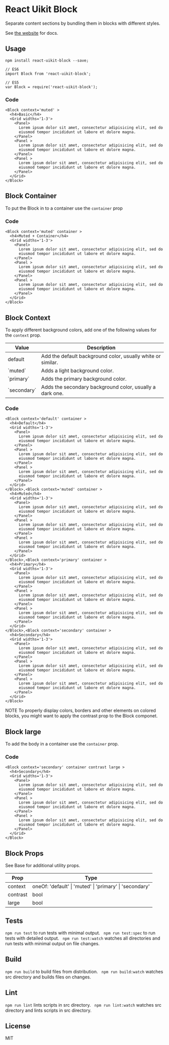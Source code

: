 # React Uikit Block

Separate content sections by bundling them in blocks with different styles.

See [the website](http://otissv.github.io/react-uikit-components) for docs.

## Usage

    npm install react-uikit-block --save;

    // ES6
    import Block from 'react-uikit-block';

    // ES5
    var Block = require('react-uikit-block');



### Code

    <Block context='muted' >
      <h4>Basic</h4>
      <Grid widths='1-3'>
        <Panel>
          Lorem ipsum dolor sit amet, consectetur adipisicing elit, sed do
          eiusmod tempor incididunt ut labore et dolore magna.
        </Panel>
        <Panel >
          Lorem ipsum dolor sit amet, consectetur adipisicing elit, sed do
          eiusmod tempor incididunt ut labore et dolore magna.
        </Panel>
        <Panel >
          Lorem ipsum dolor sit amet, consectetur adipisicing elit, sed do
          eiusmod tempor incididunt ut labore et dolore magna.
        </Panel>
      </Grid>
    </Block>

## Block Container

To put the Block in to a container use the <code>container</code> prop


### Code

    <Block context='muted' container >
      <h4>Muted + Container</h4>
      <Grid widths='1-3'>
        <Panel>
          Lorem ipsum dolor sit amet, consectetur adipisicing elit, sed do
          eiusmod tempor incididunt ut labore et dolore magna.
        </Panel>
        <Panel >
          Lorem ipsum dolor sit amet, consectetur adipisicing elit, sed do
          eiusmod tempor incididunt ut labore et dolore magna.
        </Panel>
        <Panel >
          Lorem ipsum dolor sit amet, consectetur adipisicing elit, sed do
          eiusmod tempor incididunt ut labore et dolore magna.
        </Panel>
      </Grid>
    </Block>

## Block Context

To apply different background colors, add one of the following values for the <code>context</code> prop.

<table class="uk-table">

<thead>

<tr>

<th>Value</th>

<th>Description</th>

</tr>

</thead>

<tbody>

<tr>

<td colspan="1">default</td>

<td>Add the default background color, usually white or similar.</td>

</tr>

<tr>

<td colspan="1">`muted`</td>

<td>Adds a light background color.</td>

</tr>

<tr>

<td colspan="1">`primary`</td>

<td>Adds the primary background color.</td>

</tr>

<tr>

<td colspan="1">`secondary`</td>

<td>Adds the secondary background color, usually a dark one.</td>

</tr>

</tbody>

</table>



### Code

    <Block context='default' container >
      <h4>Default</h4>
      <Grid widths='1-3'>
        <Panel>
          Lorem ipsum dolor sit amet, consectetur adipisicing elit, sed do
          eiusmod tempor incididunt ut labore et dolore magna.
        </Panel>
        <Panel >
          Lorem ipsum dolor sit amet, consectetur adipisicing elit, sed do
          eiusmod tempor incididunt ut labore et dolore magna.
        </Panel>
        <Panel >
          Lorem ipsum dolor sit amet, consectetur adipisicing elit, sed do
          eiusmod tempor incididunt ut labore et dolore magna.
        </Panel>
      </Grid>
    </Block>,<Block context='muted' container >
      <h4>Muted</h4>
      <Grid widths='1-3'>
        <Panel>
          Lorem ipsum dolor sit amet, consectetur adipisicing elit, sed do
          eiusmod tempor incididunt ut labore et dolore magna.
        </Panel>
        <Panel >
          Lorem ipsum dolor sit amet, consectetur adipisicing elit, sed do
          eiusmod tempor incididunt ut labore et dolore magna.
        </Panel>
        <Panel >
          Lorem ipsum dolor sit amet, consectetur adipisicing elit, sed do
          eiusmod tempor incididunt ut labore et dolore magna.
        </Panel>
      </Grid>
    </Block>,<Block context='primary' container >
      <h4>Primary</h4>
      <Grid widths='1-3'>
        <Panel>
          Lorem ipsum dolor sit amet, consectetur adipisicing elit, sed do
          eiusmod tempor incididunt ut labore et dolore magna.
        </Panel>
        <Panel >
          Lorem ipsum dolor sit amet, consectetur adipisicing elit, sed do
          eiusmod tempor incididunt ut labore et dolore magna.
        </Panel>
        <Panel >
          Lorem ipsum dolor sit amet, consectetur adipisicing elit, sed do
          eiusmod tempor incididunt ut labore et dolore magna.
        </Panel>
      </Grid>
    </Block>,<Block context='secondary' container >
      <h4>Secondary</h4>
      <Grid widths='1-3'>
        <Panel>
          Lorem ipsum dolor sit amet, consectetur adipisicing elit, sed do
          eiusmod tempor incididunt ut labore et dolore magna.
        </Panel>
        <Panel >
          Lorem ipsum dolor sit amet, consectetur adipisicing elit, sed do
          eiusmod tempor incididunt ut labore et dolore magna.
        </Panel>
        <Panel >
          Lorem ipsum dolor sit amet, consectetur adipisicing elit, sed do
          eiusmod tempor incididunt ut labore et dolore magna.
        </Panel>
      </Grid>
    </Block>

<span class="uk-badge">NOTE</span> To properly display colors, borders and other elements on colored blocks, you might want to apply the contrast prop to the Block componet.

## Block large

To add the body in a container use the <code>container</code> prop.


### Code

    <Block context='secondary' container contrast large >
      <h4>Secondary</h4>
      <Grid widths='1-3'>
        <Panel>
          Lorem ipsum dolor sit amet, consectetur adipisicing elit, sed do
          eiusmod tempor incididunt ut labore et dolore magna.
        </Panel>
        <Panel >
          Lorem ipsum dolor sit amet, consectetur adipisicing elit, sed do
          eiusmod tempor incididunt ut labore et dolore magna.
        </Panel>
        <Panel >
          Lorem ipsum dolor sit amet, consectetur adipisicing elit, sed do
          eiusmod tempor incididunt ut labore et dolore magna.
        </Panel>
      </Grid>
    </Block>

## Block Props

See Base for additional utility props.

<table class="uk-table">

<thead>

<tr>

<th>Prop</th>

<th>Type</th>

</tr>

</thead>

<tbody>

<tr>

<td colspan="1">context</td>

<td>oneOf: 'default' | 'muted' | 'primary' | 'secondary'</td>

</tr>

<tr>

<td colspan="1">contrast</td>

<td>bool</td>

</tr>

<tr>

<td colspan="1">large</td>

<td>bool</td>

</tr>

</tbody>

</table>

## Tests

`npm run test` to run tests with minimal output.  
`npm run test:spec` to run tests with detailed output.  
`npm run test:watch` watches all directories and run tests with minimal output on file changes.  

## Build
`npm run build` to build files from distribution.  
`npm run build:watch` watches src directory and builds files on changes.  

## Lint
`npm run lint` lints scripts in src directory.  
`npm run lint:watch` watches src directory and lints scripts in src directory.  

## License
MIT